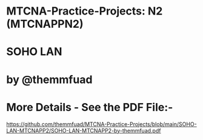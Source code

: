 # MTCNA-Practice-Projects: N2 (MTCNAPPN2)
# SOHO LAN
# by @themmfuad

# More Details - See the PDF File:-
https://github.com/themmfuad/MTCNA-Practice-Projects/blob/main/SOHO-LAN-MTCNAPP2/SOHO-LAN-MTCNAPP2-by-themmfuad.pdf
